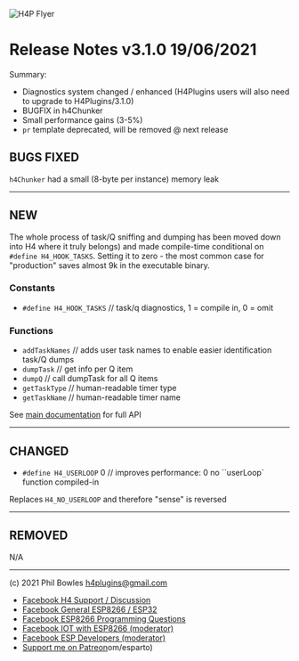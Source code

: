 ![H4P Flyer](/assets/h4sml.jpg) 

# Release Notes v3.1.0 19/06/2021

Summary:

* Diagnostics system changed / enhanced (H4Plugins users will also need to upgrade to H4Plugins/3.1.0)
* BUGFIX in h4Chunker
* Small performance gains (3-5%)
* `pr` template deprecated, will be removed @ next release

## **BUGS FIXED**

`h4Chunker` had a small (8-byte per instance) memory leak

---

## **NEW**

The whole process of task/Q sniffing and dumping has been moved down into H4 where it truly belongs) and made compile-time conditional on `#define H4_HOOK_TASKS`. Setting it to zero - the most common case for "production" saves almost 9k in the executable binary.

### Constants

* `#define H4_HOOK_TASKS` // task/q diagnostics, 1 = compile in, 0 = omit


### Functions

* `addTaskNames`    // adds user task names to enable easier identification task/Q dumps
* `dumpTask`        // get info per Q item
* `dumpQ`           // call dumpTask for all Q items
* `getTaskType`     // human-readable timer type
* `getTaskName`     // human-readable timer name

See [main documentation](../README.md) for full API

---

## **CHANGED**

* `#define H4_USERLOOP`       0 // improves performance: 0 no ``userLoop` function compiled-in

Replaces `H4_NO_USERLOOP` and therefore "sense" is reversed

---

## **REMOVED**

N/A

---

(c) 2021 Phil Bowles h4plugins@gmail.com

* [Facebook H4  Support / Discussion](https://www.facebook.com/groups/444344099599131/)
* [Facebook General ESP8266 / ESP32](https://www.facebook.com/groups/2125820374390340/)
* [Facebook ESP8266 Programming Questions](https://www.facebook.com/groups/esp8266questions/)
* [Facebook IOT with ESP8266 (moderator)](https://www.facebook.com/groups/1591467384241011/)
* [Facebook ESP Developers (moderator)](https://www.facebook.com/groups/ESP8266/)
* [Support me on Patreon](https://patreon.com/esparto)om/esparto)